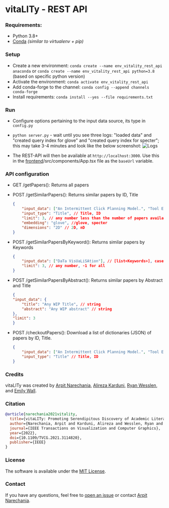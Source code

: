# vitaLITy - REST API

### Requirements: 
- Python 3.8+
- [Conda](https://docs.conda.io/en/latest/) *(similar to virtualenv + pip)*

### Setup
- Create a new environment: `conda create --name env_vitality_rest_api anaconda` or `conda create --name env_vitality_rest_api python=3.8` (based on specific python version)
- Activate the environment: `conda activate env_vitality_rest_api`
- Add conda-forge to the channel: `conda config --append channels conda-forge`
- Install requirements: `conda install --yes --file requirements.txt`

### Run
- Configure options pertaining to the input data source, its type in `config.py` 
- `python server.py` - wait until you see three logs: "loaded data" and "created query index for glove" and "created query index for specter"; this may take 3-4 minutes and look like the below screenshot:
![Logs](run.png "Logs on successful run")

- The REST-API will then be available at `http://localhost:3000`. Use this in the [frontend](https://github.com/vitality-vis/frontend)/src/components/App.tsx file as the `baseUrl` variable.


### API configuration
- GET /getPapers(): Returns all papers
- POST /getSimilarPapers(): Returns similar papers by ID, Title
    ```json
    {
        "input_data": ["An Intermittent Click Planning Model.", "Tool Extension in Human-Computer Interaction."], // [list<Title>], [list<ID>] depending on the input_type below
        "input_type": "Title", // Title, ID
        "limit": 3, // any number less than the number of papers available.
        "embedding": "glove", //glove, specter
        "dimensions": "2D" // 2D, nD
    }
    ```
    
- POST /getSimilarPapersByKeyword(): Returns similar papers by Keywords
    ```json
    {
        "input_data": ["DaTa VisUaLiSAtion"], // [list<Keywords>], case insensitive
        "limit": 3, // any number, -1 for all
    }
    ```
    
- POST /getSimilarPapersByAbstract(): Returns similar papers by Abstract and Title
    ```json
    {
    "input_data": {
        "title": "Any WIP Title", // string
        "abstract": "Any WIP abstract" // string
    },
    "limit": 3
    }
    ```

- POST /checkoutPapers(): Download a list of dictionaries (JSON) of papers by ID, Title.
    ```json
    {
        "input_data": ["An Intermittent Click Planning Model.", "Tool Extension in Human-Computer Interaction."], // [list<Title>], [list<ID>] depending on the input_type below
        "input_type": "Title" // Title, ID
    }
    ```

### Credits
vitaLITy was created by 
<a target="_blank" href="https://arpitnarechania.github.io">Arpit Narechania</a>, <a target="_blank" href="https://www.karduni.com/">Alireza Karduni</a>, <a target="_blank" href="https://wesslen.netlify.app/">Ryan Wesslen</a>, and <a target="_blank" href="https://emilywall.github.io/">Emily Wall</a>.


### Citation
```bibTeX
@article{narechania2021vitality,
  title={vitaLITy: Promoting Serendipitous Discovery of Academic Literature with Transformers \& Visual Analytics},
  author={Narechania, Arpit and Karduni, Alireza and Wesslen, Ryan and Wall, Emily},
  journal={IEEE Transactions on Visualization and Computer Graphics},
  year={2022},
  doi={10.1109/TVCG.2021.3114820},
  publisher={IEEE}
}
```

### License
The software is available under the [MIT License](https://github.com/vitality-vis/rest-api/blob/master/LICENSE).


### Contact
If you have any questions, feel free to [open an issue](https://github.com/vitality-vis/rest-api/issues/new/choose) or contact [Arpit Narechania](https://arpitnarechania.github.io).
